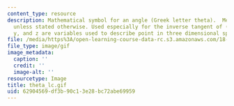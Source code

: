 ```yaml
---
content_type: resource
description: Mathematical symbol for an angle (Greek letter theta).  Measured in radians
  unless stated otherwise. Used especially for the inverse tangent of (x/y) when x,
  y, and z are variables used to describe point in three dimensional space.
file: /media/https%3A/open-learning-course-data-rc.s3.amazonaws.com/18-013a-calculus-with-applications-spring-2005/62904569df3b90c13e28bc72abe69959_theta_lc.gif
file_type: image/gif
image_metadata:
  caption: ''
  credit: ''
  image-alt: ''
resourcetype: Image
title: theta_lc.gif
uid: 62904569-df3b-90c1-3e28-bc72abe69959
---
```


